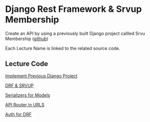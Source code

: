 Django Rest Framework & Srvup Membership
=========

Create an API by using a previously built Django project callled Srvu Membership ([github](https://github.com/codingforentrepreneurs/srvup-membership))


Each Lecture Name is linked to the related source code.

## Lecture Code
[Implement Previous Django Project](../../tree/a80a4cbc6b82b1d0d08a3438f0b31a95f1ccdab5)

[DRF & SRVUP](../../tree/4d76d054dfee13b6031ef9ef08fdd4d9abf395ed)

[Serializers for Models](../../tree/32c9b51c80dc1804bdfa26c3489925d7c5627ada)

[API Router in URLS](../../tree/589d4eb55b1aa6fae048c054771ffa1441170f79)

[Auth for DRF](../../tree/b146acc05e79bca0eff48037f9f89cf4a475b1c6)

